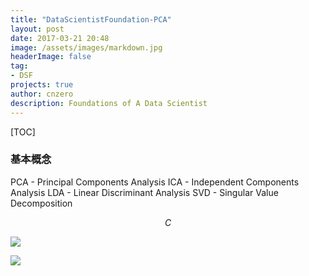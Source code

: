 ```yaml
---
title: "DataScientistFoundation-PCA"
layout: post
date: 2017-03-21 20:48
image: /assets/images/markdown.jpg
headerImage: false
tag:
- DSF
projects: true
author: cnzero
description: Foundations of A Data Scientist
---
```


[TOC]

### 基本概念
PCA - Principal Components Analysis
ICA - Independent Components Analysis
LDA - Linear Discriminant Analysis
SVD - Singular Value Decomposition

$$ C $$

<img src="http://chart.googleapis.com/chart?cht=tx&chl=\Large x=\frac{-b\pm\sqrt{b^2-4ac}}{2a}" style="border:none;">

<img src="http://chart.googleapis.com/chart?cht=tx&chl=\Large E = m_{x}c^{2}
" style="border:none;">
